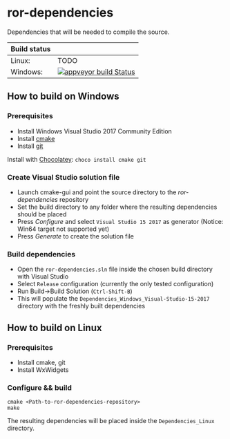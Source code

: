 # ror-dependencies
Dependencies that will be needed to compile the source.

|  Build status 	|                                                                                                                                                                                     	|
|---------------	|-------------------------------------------------------------------------------------------------------------------------------------------------------------------------------------	|
| Linux:        	| TODO                                                                                                                                                                                	|
| Windows:      	| [![appveyor build Status](https://img.shields.io/appveyor/ci/AnotherFoxGuy/ror-dependencies.svg?style=flat-square)](https://ci.appveyor.com/project/AnotherFoxGuy/ror-dependencies) 	|

## How to build on Windows

### Prerequisites

  * Install Windows Visual Studio 2017 Community Edition
  * Install [cmake](https://cmake.org/download/)
  * Install [git](https://git-scm.com/download)

Install with [Chocolatey](https://chocolatey.org/): ```choco install cmake git```

### Create Visual Studio solution file

  * Launch cmake-gui and point the source directory to the _ror-dependencies_ repository
  * Set the build directory to any folder where the resulting dependencies should be placed
  * Press _Configure_ and select `Visual Studio 15 2017` as generator (Notice: Win64 target not supported yet)
  * Press _Generate_ to create the solution file
  
### Build dependencies

  * Open the `ror-dependencies.sln` file inside the chosen build directory with Visual Studio
  * Select `Release` configuration (currently the only tested configuration)
  * Run Build->Build Solution (`Ctrl-Shift-B`)
  * This will populate the `Dependencies_Windows_Visual-Studio-15-2017` directory with the freshly built dependencies

## How to build on Linux

### Prerequisites

  * Install cmake, git
  * Install WxWidgets
  
### Configure && build

    cmake <Path-to-ror-dependencies-repository>
	make
	
The resulting dependencies will be placed inside the `Dependencies_Linux` directory.
  
